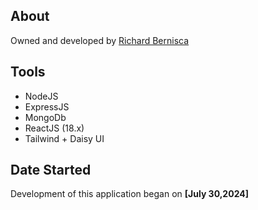 ## About

Owned and developed by [Richard Bernisca](https://richardbernisca.com/about)

## Tools

- NodeJS
- ExpressJS
- MongoDb
- ReactJS (18.x)
- Tailwind + Daisy UI

## Date Started

Development of this application began on **[July 30,2024]**
